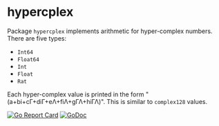 # hypercplex

Package `hypercplex` implements arithmetic for hyper-complex numbers. There are five types:

* `Int64`
* `Float64`
* `Int`
* `Float`
* `Rat`

Each hyper-complex value is printed in the form "(a+bi+cΓ+diΓ+eΛ+fiΛ+gΓΛ+hiΓΛ)". This is similar to `complex128` values.

[![Go Report Card](https://goreportcard.com/badge/gojp/goreportcard)](https://goreportcard.com/report/github.com/meirizarrygelpi/numbers/hypercplex) [![GoDoc](https://godoc.org/github.com/meirizarrygelpi/numbers/hypercplex?status.svg)](https://godoc.org/github.com/meirizarrygelpi/numbers/hypercplex)